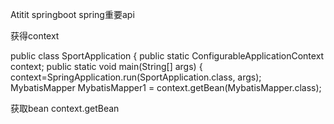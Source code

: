 Atitit springboot spring重要api


获得context


public class SportApplication
{
	  public static ConfigurableApplicationContext context;
    public static void main(String[] args) {
    	  context=SpringApplication.run(SportApplication.class, args);
    	MybatisMapper MybatisMapper1 = context.getBean(MybatisMapper.class);
    

获取bean context.getBean
